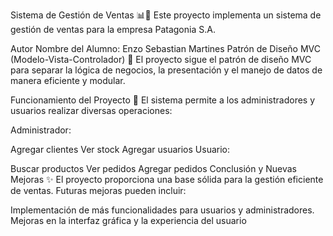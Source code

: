 Sistema de Gestión de Ventas 📊💼
Este proyecto implementa un sistema de gestión de ventas para la empresa Patagonia S.A.

Autor
Nombre del Alumno: Enzo Sebastian Martines
Patrón de Diseño MVC (Modelo-Vista-Controlador) 🔄
El proyecto sigue el patrón de diseño MVC para separar la lógica de negocios, la presentación y el manejo de datos de manera eficiente y modular.

Funcionamiento del Proyecto 🚀
El sistema permite a los administradores y usuarios realizar diversas operaciones:

Administrador:

Agregar clientes
Ver stock
Agregar usuarios
Usuario:

Buscar productos
Ver pedidos
Agregar pedidos
Conclusión y Nuevas Mejoras ✨
El proyecto proporciona una base sólida para la gestión eficiente de ventas. Futuras mejoras pueden incluir:

Implementación de más funcionalidades para usuarios y administradores.
Mejoras en la interfaz gráfica y la experiencia del usuario

